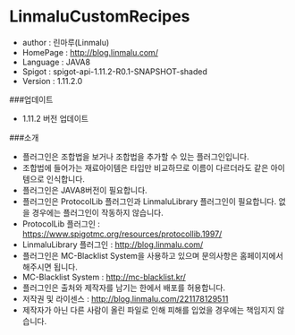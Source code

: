 # LinmaluCustomRecipes

 - author : 린마루(Linmalu)
 - HomePage : http://blog.linmalu.com/
 - Language : JAVA8
 - Spigot : spigot-api-1.11.2-R0.1-SNAPSHOT-shaded
 - Version : 1.11.2.0

###업데이트
- 1.11.2 버전 업데이트

###소개
- 플러그인은 조합법을 보거나 조합법을 추가할 수 있는 플러그인입니다.
- 조합법에 들어가는 재료아이템은 타입만 비교하므로 이름이 다르더라도 같은 아이템으로 인식합니다.
- 플러그인은 JAVA8버전이 필요합니다.
- 플러그인은 ProtocolLib 플러그인과 LinmaluLibrary 플러그인이 필요합니다. 없을 경우에는 플러그인이 작동하지 않습니다.
- ProtocolLib 플러그인 : https://www.spigotmc.org/resources/protocollib.1997/
- LinmaluLibrary 플러그인 : http://blog.linmalu.com/
- 플러그인은 MC-Blacklist System을 사용하고 있으며 문의사항은 홈페이지에서 해주시면 됩니다.
- MC-Blacklist System : http://mc-blacklist.kr/
- 플러그인은 출처와 제작자를 남기는 한에서 배포를 허용합니다.
- 저작권 및 라이센스 : http://blog.linmalu.com/221178129511
- 제작자가 아닌 다른 사람이 올린 파일로 인해 피해를 입었을 경우에는 책임지지 않습니다.